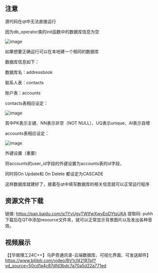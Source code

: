 ## 注意

源代码在qt中无法直接运行

因为db_operator类的init函数中的数据库信息为空

![image](https://github.com/HOWILLMAKEIT/-C-/assets/157001241/c0bae388-7485-44ba-98e6-47dd902a3163)

如果想要正确运行可以在本地建一个相同的数据库

数据库信息如下：

数据库名：addressbook

联系人表：contacts

账户表：accounts

contacts表相应设定：

![image](https://github.com/HOWILLMAKEIT/-C-/assets/157001241/f1567b68-31af-4b08-be94-b9ed3cf955df)

其中PK表示主键、NN表示非空（NOT NULL）、UQ表示unique、AI表示自增

accounts表相应设定：

![image](https://github.com/HOWILLMAKEIT/-C-/assets/157001241/0bc85841-3b78-495f-b26e-bfb55de88787)

外键设置（重要）

将accounts的user_id字段的外键设置为accounts表的id字段，

同时将On Update和 On Delete 都设定为CASCADE

这样数据库就建好了，接着在qt中填写数据库的相关信息就可以正常运行程序

## 资源文件下载
链接: https://pan.baidu.com/s/1YvUgyTWtfwXwyEoDYtsUKA 提取码: puhh
下载后在QT中添加resource文件夹，就可以正常显示背景图片以及发出各种音效。


## 视频展示

【【华南理工24C++】乌萨奇通讯录-云端数据库、可视化界面、可发送邮件】https://www.bilibili.com/video/BV1cf421R7pf?vd_source=50cd1a4c87dfd3bdc7a70a5d22a771ed

